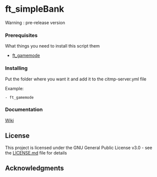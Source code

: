 # ft_simpleBank
Warning : pre-release version

### Prerequisites

What things you need to install this script them

 - [ft_gamemode](https://github.com/FivemTools/ft_gamemode)

### Installing

Put the folder where you want it and add it to the citmp-server.yml file

Example:

```
- ft_gamemode
```

### Documentation

[Wiki](https://github.com/FivemTools/ft_gamemode/wiki)

## License

This project is licensed under the GNU General Public License v3.0 - see the [LICENSE.md](LICENSE.md) file for details

## Acknowledgments
